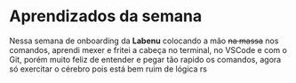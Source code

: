 # Aprendizados da semana

Nessa semana de onboarding da **Labenu** colocando a mão ~~na massa~~ nos comandos, aprendi mexer e fritei a cabeça no terminal, no VSCode e com o Git, porém muito feliz de entender e pegar tão rapido os comandos, agora só exercitar o cérebro pois está bem ruim de lógica rs 